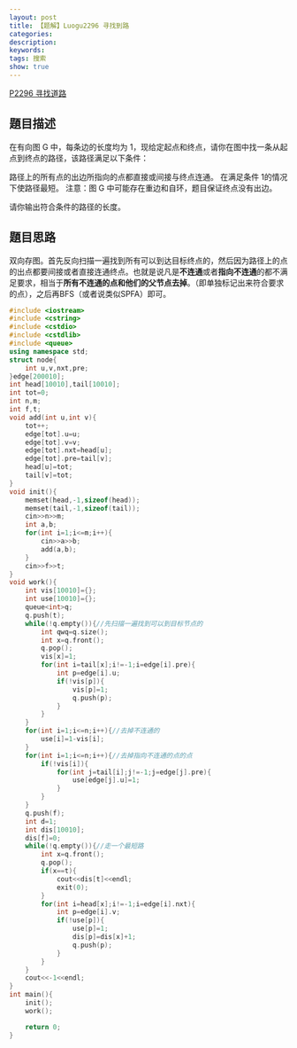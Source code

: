 ```yaml
---
layout: post
title: 【题解】Luogu2296 寻找到路 
categories: 
description: 
keywords: 
tags: 搜索
show: true
---
```


[P2296 寻找道路](https://www.luogu.org/problemnew/show/P2296)

## 題目描述

在有向图 G 中，每条边的长度均为 1，现给定起点和终点，请你在图中找一条从起点到终点的路径，该路径满足以下条件：

路径上的所有点的出边所指向的点都直接或间接与终点连通。
在满足条件 1的情况下使路径最短。
注意：图 G 中可能存在重边和自环，题目保证终点没有出边。

请你输出符合条件的路径的长度。

## 題目思路

双向存图。首先反向扫描一遍找到所有可以到达目标终点的，然后因为路径上的点的出点都要间接或者直接连通终点。也就是说凡是**不连通**或者**指向不连通**的都不满足要求，相当于**所有不连通的点和他们的父节点去掉**。（即单独标记出来符合要求的点），之后再BFS（或者说类似SPFA）即可。

```cpp
#include <iostream>
#include <cstring>
#include <cstdio>
#include <cstdlib>
#include <queue>
using namespace std;
struct node{
    int u,v,nxt,pre;
}edge[200010];
int head[10010],tail[10010];
int tot=0;
int n,m;
int f,t;
void add(int u,int v){
    tot++;
    edge[tot].u=u;
    edge[tot].v=v;
    edge[tot].nxt=head[u];
    edge[tot].pre=tail[v];
    head[u]=tot;
    tail[v]=tot;
}
void init(){
    memset(head,-1,sizeof(head));
    memset(tail,-1,sizeof(tail));
    cin>>n>>m;
    int a,b;
    for(int i=1;i<=m;i++){
        cin>>a>>b;
        add(a,b);
    }
    cin>>f>>t;
}
void work(){
    int vis[10010]={};
    int use[10010]={};
    queue<int>q;
    q.push(t);
    while(!q.empty()){//先扫描一遍找到可以到目标节点的
    	int qwq=q.size(); 
        int x=q.front();
        q.pop();
        vis[x]=1;
        for(int i=tail[x];i!=-1;i=edge[i].pre){
            int p=edge[i].u;
            if(!vis[p]){
                vis[p]=1;
                q.push(p);
            }
        }
    }
    for(int i=1;i<=n;i++){//去掉不连通的
        use[i]=1-vis[i];
    }
    for(int i=1;i<=n;i++){//去掉指向不连通的点的点
        if(!vis[i]){
            for(int j=tail[i];j!=-1;j=edge[j].pre){
                use[edge[j].u]=1;
            }
        }
    }
    q.push(f);
    int d=1;
    int dis[10010];
    dis[f]=0;
    while(!q.empty()){//走一个最短路
        int x=q.front();
        q.pop();
        if(x==t){
            cout<<dis[t]<<endl;
            exit(0);
        }
        for(int i=head[x];i!=-1;i=edge[i].nxt){
        	int p=edge[i].v;
            if(!use[p]){
                use[p]=1;
                dis[p]=dis[x]+1;
                q.push(p);
            }
        }
    }
    cout<<-1<<endl;
}
int main(){
    init();
    work();

    return 0;
}
```
